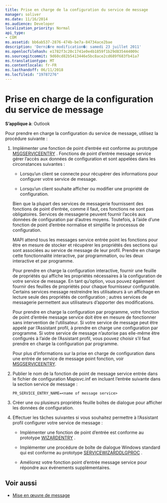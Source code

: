 ```yaml
---
title: Prise en charge de la configuration du service de message
manager: soliver
ms.date: 11/16/2014
ms.audience: Developer
localization_priority: Normal
api_type:
- COM
ms.assetid: bb6ab537-2876-474b-be7a-84734ace2bae
description: 'Derni�re modification�: samedi 23 juillet 2011'
ms.openlocfilehash: e1782f3c20c1741e0e4b1859f1b29d835444009c
ms.sourcegitcommit: 9d60cd82b5413446e5bc8ace2cd689f683fb41a7
ms.translationtype: MT
ms.contentlocale: fr-FR
ms.lasthandoff: 06/11/2018
ms.locfileid: "19787276"
---
```

# <a name="supporting-message-service-configuration"></a>Prise en charge de la configuration du service de message
  
**S’applique à**: Outlook 
  
Pour prendre en charge la configuration du service de message, utilisez la procédure suivante :
  
1. Implémenter une fonction de point d’entrée est conforme au prototype [MSGSERVICEENTRY](msgserviceentry.md) . Fonctions de point d’entrée message service gérer l’accès aux données de configuration et sont appelées dans les circonstances suivantes : 
    
   - Lorsqu’un client se connecte pour récupérer des informations pour configurer votre service de message.
    
   - Lorsqu’un client souhaite afficher ou modifier une propriété de configuration. 
    
   Bien que la plupart des services de messagerie fournissent des fonctions de point d’entrée, comme il faut, ces fonctions ne sont pas obligatoires. Services de messagerie peuvent fournir l’accès aux données de configuration par d’autres moyens. Toutefois, à l’aide d’une fonction de point d’entrée normalise et simplifie le processus de configuration.
    
   MAPI attend tous les messages service entrée point les fonctions pour être en mesure de stocker et récupérer les propriétés des sections qui sont associées au service de message de leur profil. Prendre en charge cette fonctionnalité interactive, par programmation, ou les deux interactive et par programme.
    
   Pour prendre en charge la configuration interactive, fournir une feuille de propriétés qui affiche les propriétés nécessaires à la configuration de votre service de message. En tant qu’option, vous pouvez également fournir des feuilles de propriétés pour chaque fournisseur configurable. Certains services message restreindre les utilisateurs à un affichage en lecture seule des propriétés de configuration ; autres services de messagerie permettent aux utilisateurs d’apporter des modifications.
    
   Pour prendre en charge la configuration par programme, votre fonction de point d’entrée message service doit être en mesure de fonctionner sans intervention de l’utilisateur. Si votre service de message peut être appelé par l’Assistant profil, à prendre en charge une configuration par programme. Si votre service de message n’autorise pas elle-même être configurés à l’aide de l’Assistant profil, vous pouvez choisir s’il faut prendre en charge la configuration par programme.
    
   Pour plus d’informations sur la prise en charge de configuration dans une entrée de service de message point fonction, voir [MSGSERVICEENTRY](msgserviceentry.md).
    
2. Publier le nom de la fonction de point de message service entrée dans le fichier de configuration Mapisvc.inf en incluant l’entrée suivante dans la section service de message :
    
   `PR_SERVICE_ENTRY_NAME=<name of message service>`
    
3. Créer une ou plusieurs propriétés feuille boîtes de dialogue pour afficher les données de configuration.
    
4. Effectuer les tâches suivantes si vous souhaitez permettre à l’Assistant profil configurer votre service de message :
    
   - Implémenter une fonction de point d’entrée est conforme au prototype [WIZARDENTRY](wizardentry.md) . 
    
   - Implémenter une procédure de boîte de dialogue Windows standard qui est conforme au prototype [SERVICEWIZARDDLGPROC](servicewizarddlgproc.md) . 
    
   - Améliorez votre fonction point d’entrée message service pour répondre aux événements supplémentaires.
    
## <a name="see-also"></a>Voir aussi

- [Mise en œuvre de message](message-service-implementation.md)


